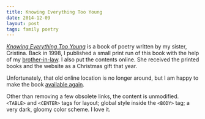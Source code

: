 ```yaml
---
title: Knowing Everything Too Young
date: 2014-12-09
layout: post
tags: family poetry
---
```


[*Knowing Everything Too Young*](http://aronatkins.github.io/too-young/) is a
book of poetry written by my sister, Cristina. Back in 1998, I published a
small print run of this book with the help of my
[brother-in-law](http://robertsprinting.com). I also put the contents online.
She received the printed books and the website as a Christmas gift that year.

Unfortunately, that old online location is no longer around, but I am happy to
make the book [available again](http://aronatkins.github.io/too-young/).

Other than removing a few obsolete links, the content is unmodified. `<TABLE>`
and `<CENTER>` tags for layout; global style inside the `<BODY>` tag; a very
dark, gloomy color scheme. I love it.
